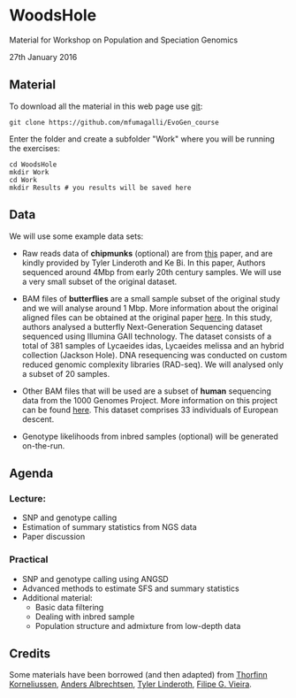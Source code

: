 # WoodsHole

Material for Workshop on Population and Speciation Genomics

27th January 2016

## Material

To download all the material in this web page use [git](http://git-scm.com/):

	git clone https://github.com/mfumagalli/EvoGen_course

Enter the folder and create a subfolder "Work" where you will be running the exercises:

	cd WoodsHole
	mkdir Work
	cd Work
	mkdir Results # you results will be saved here

## Data

We will use some example data sets:

 - Raw reads data of **chipmunks** (optional) are from [this](http://www.ncbi.nlm.nih.gov/pubmed/24118668) paper, and are kindly provided by Tyler Linderoth and Ke Bi.
In this paper, Authors sequenced around 4Mbp from early 20th century samples. We will use a very small subset of the original dataset.

 - BAM files of **butterflies** are a small sample subset of the original study and we will analyse around 1 Mbp.
More information about the original aligned files can be obtained at the original paper [here](http://www.ncbi.nlm.nih.gov/pubmed/22759293).
In this study, authors analysed a butterfly Next-Generation Sequencing dataset sequenced using Illumina GAII technology.
The dataset consists of a total of 381 samples of Lycaeides idas, Lycaeides melissa and an hybrid collection (Jackson Hole).
DNA resequencing was conducted on custom reduced genomic complexity libraries (RAD-seq).
We will analysed only a subset of 20 samples.

 - Other BAM files that will be used are a subset of **human** sequencing data from the 1000 Genomes Project.
More information on this project can be found [here](http://www.1000genomes.org/).
This dataset comprises 33 individuals of European descent.

 - Genotype likelihoods from inbred samples (optional) will be generated on-the-run.

## Agenda

### Lecture:

* SNP and genotype calling
* Estimation of summary statistics from NGS data
* Paper discussion

### Practical

* SNP and genotype calling using ANGSD
* Advanced methods to estimate SFS and summary statistics
* Additional material:
	+ Basic data filtering
	+ Dealing with inbred sample
	+ Population structure and admixture from low-depth data

## Credits

Some materials have been borrowed (and then adapted) from [Thorfinn Korneliussen](http://scholar.google.co.uk/citations?user=-YNWF4AAAAAJ&hl=en), [Anders Albrechtsen](http://popgen.dk/albrecht/web/WelcomePage.html), [Tyler Linderoth](http://scholar.google.com/citations?user=dTuxmzkAAAAJ&hl=en), [Filipe G. Vieira](http://scholar.google.com/citations?user=gvZmPNQAAAAJ&hl=en).




 








